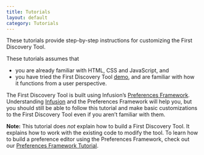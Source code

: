 ```yaml
---
title: Tutorials
layout: default
category: Tutorials
---
```


These tutorials provide step-by-step instructions for customizing the First Discovery Tool.

These tutorials assumes that

* you are already familiar with HTML, CSS and JavaScript, and
* you have tried the First Discovery Tool
[demo](http://build.fluidproject.org/first-discovery/demos/),
and are familiar with how it functions from a user perspective.

The First Discovery Tool is built using Infusion’s
[Preferences Framework](http://docs.fluidproject.org/infusion/development/PreferencesFramework.html).
Understanding [Infusion](http://fluidproject.org/infusion.html)
and the Preferences Framework will help you, but you should still be able to
follow this tutorial and make basic customizations to the First Discovery Tool
even if you aren’t familiar with them.

**Note:** This tutorial does _not_ explain how to build a First Discovery Tool.
It explains how to work with the existing code to modify the tool.
To learn how to build a preference editor using the Preferences Framework,
check out our
[Preferences Framework Tutorial](http://docs.fluidproject.org/infusion/development/tutorial-creatingAPreferencesEditorUsingThePreferencesFramework/CreatingAPreferencesEditorUsingThePreferencesFramework.html).
